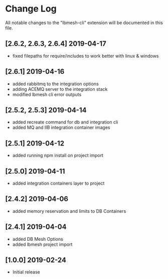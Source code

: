 # Change Log
All notable changes to the "lbmesh-cli" extension will be documented in this file.

## [2.6.2, 2.6.3, 2.6.4] 2019-04-17
- fixed filepaths for require/includes to work better with linux & windows

## [2.6.1] 2019-04-16
- added rabbitmq to the integration options
- adding ACEMQ server to the integration stack
- modified lbmesh cli error outputs

## [2.5.2, 2.5.3] 2019-04-14
- added recreate command for db and integration cli 
- added MQ and IIB integration container images
 
## [2.5.1] 2019-04-12
- added running npm install on project import

## [2.5.0] 2019-04-11
- added integration containers layer to project

## [2.4.2] 2019-04-06
- added memory reservation and limits to DB Containers

## [2.4.1] 2019-04-04
- added DB Mesh Options
- added lbmesh project import

## [1.0.0] 2019-02-24
- Initial release